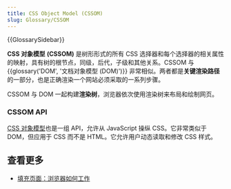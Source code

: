 ```yaml
---
title: CSS Object Model (CSSOM)
slug: Glossary/CSSOM
---
```


{{GlossarySidebar}}

**CSS 对象模型** **(CSSOM)** 是树形形式的所有 CSS 选择器和每个选择器的相关属性的映射，具有树的根节点，同级，后代，子级和其他关系。CSSOM 与 {{glossary('DOM', '文档对象模型 (DOM)')}} 非常相似。两者都是**关键渲染路径**的一部分，也是正确渲染一个网站必须采取的一系列步骤。

CSSOM 与 DOM 一起构建**渲染树**，浏览器依次使用渲染树来布局和绘制网页。

### CSSOM API

[CSS 对象模型](/zh-CN/docs/Web/API/CSS_Object_Model)也是一组 API，允许从 JavaScript 操纵 CSS。它非常类似于 DOM，但应用于 CSS 而不是 HTML。它允许用户动态读取和修改 CSS 样式。

## 查看更多

- [填充页面：浏览器如何工作](/zh-CN/docs/Web/Performance/How_browsers_work)
